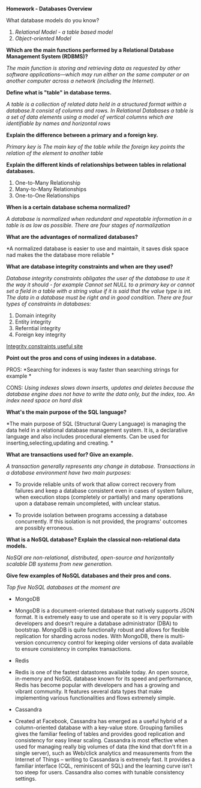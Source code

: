 **Homework - Databases Overview**

What database models do you know?


 1. *Relational Model - a table based model*
 2. *Object-oriented Model*

**Which are the main functions performed by a Relational Database Management System (RDBMS)?**

*The main function is storing and retrieving data as requested by other software applications—which may run either on the same computer or on another computer across a network (including the Internet).*

**Define what is "table" in database terms.**

*A table is a collection of related data held in a structured format within a database.It consist of columns and rows. In Relational Databases a table is a set of data elements using a model of vertical columns which are identifiable by names  and horizontal rows*

**Explain the difference between a primary and a foreign key.**

*Primary key is The main key of the table while the foreign key points the relation of the element to another table*

**Explain the different kinds of relationships between tables in relational databases.**

 1. One-to-Many Relationship
 2. Many-to-Many Relationships
 3. One-to-One Relationships

**When is a certain database schema normalized?**

*A database is normalized when redundant and repeatable information in a table is as low as possible.*
*There are four stages of normalization*

**What are the advantages of normalized databases?**

*A normalized database is easier to use and maintain, it saves disk space nad makes the the database more reliable *

**What are database integrity constraints and when are they used?**

*Database integrity constraints obligates the user of the database to use it the way it should - for example Cannot set NULL to a primary key or cannot set a field in a table with a string value if it is said that the value type is int.  The data in a database must be right and in good condition. There are four types of constraints in databases:*

1. Domain integrity
2. Entity integrity
3. Referntial integrity
4. Foreign key integrity


[Integrity constraints useful site](http://www2.amk.fi/digma.fi/www.amk.fi/opintojaksot/0303011/1146161367915/1146161783414/1146163065754/1146163167961.html)

**Point out the pros and cons of using indexes in a database.**

PROS:
*Searching for indexes is way faster than searching strings for example *

CONS:
*Using indexes slows down inserts, updates and deletes because the database engine does not have to write the data only, but the index, too. An index need space on hard disk*

**What's the main purpose of the SQL language?**

*The main purpose of  SQL  (Structural Query Language) is managing the data held  in a relational database management system. It is, a declarative language and also includes procedural elements. Can be used for inserting,selecting,updating and creating. *

**What are transactions used for? Give an example.**

*A transaction generally represents any change in database. Transactions in a database environment have two main purposes:*

* To provide reliable units of work that allow correct recovery from failures and keep a database consistent even in cases of system failure, when execution stops (completely or partially) and many operations upon a database remain uncompleted, with unclear status.
 
* To provide isolation between programs accessing a database concurrently. If this isolation is not provided, the programs' outcomes are possibly erroneous.

**What is a NoSQL database? Explain the classical non-relational data models.**

*NoSQl are non-relational, distributed, open-source and horizontally scalable DB systems from new generation.*

**Give few examples of NoSQL databases and their pros and cons.**

*Top five NoSQL databases at the moment are*

* MongoDB
 * MongoDB is a document-oriented database that natively supports JSON format. It is extremely easy to use and operate so it is very popular with developers and doesn’t require a database administrator (DBA) to bootstrap. MongoDB is quite functionally robust and allows for flexible replication for sharding across nodes. With MongoDB, there is multi-version concurrency control for keeping older versions of data available to ensure consistency in complex transactions.

* Redis
 * Redis is one of the fastest datastores available today. An open source, in-memory and NoSQL database known for its speed and performance, Redis has become popular with developers and has a growing and vibrant community. It features several data types that make implementing various functionalities and flows extremely simple.

* Cassandra
 * Created at Facebook, Cassandra has emerged as a useful hybrid of a column-oriented database with a key-value store. Grouping families gives the familiar feeling of tables and provides good replication and consistency for easy linear scaling. Cassandra is most effective when used for managing really big volumes of data (the kind that don’t fit in a single server), such as Web/click analytics and measurements from the Internet of Things – writing to Cassandara is extremely fast. It provides a familiar interface (CQL, reminiscent of SQL) and the learning curve isn’t too steep for users. Cassandra also comes with tunable consistency settings.

